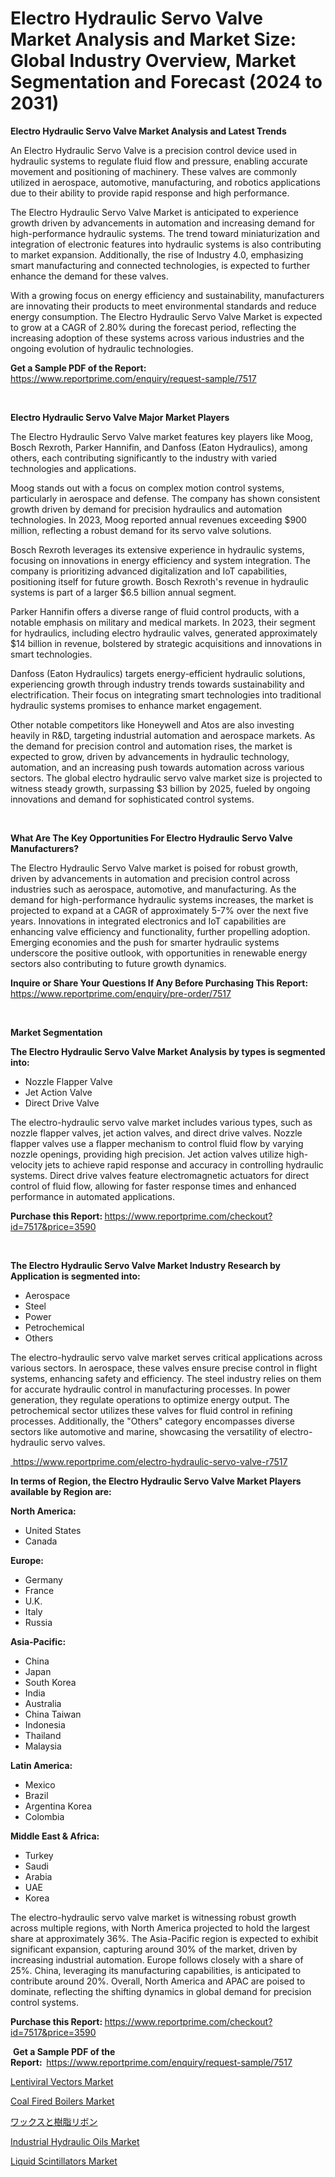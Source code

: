 <p><h1>Electro Hydraulic Servo Valve Market Analysis and Market Size: Global Industry Overview, Market Segmentation and Forecast (2024 to 2031)</h1></p><p><strong>Electro Hydraulic Servo Valve Market Analysis and Latest Trends</strong></p>
<p><p>An Electro Hydraulic Servo Valve is a precision control device used in hydraulic systems to regulate fluid flow and pressure, enabling accurate movement and positioning of machinery. These valves are commonly utilized in aerospace, automotive, manufacturing, and robotics applications due to their ability to provide rapid response and high performance.</p><p>The Electro Hydraulic Servo Valve Market is anticipated to experience growth driven by advancements in automation and increasing demand for high-performance hydraulic systems. The trend toward miniaturization and integration of electronic features into hydraulic systems is also contributing to market expansion. Additionally, the rise of Industry 4.0, emphasizing smart manufacturing and connected technologies, is expected to further enhance the demand for these valves.</p><p>With a growing focus on energy efficiency and sustainability, manufacturers are innovating their products to meet environmental standards and reduce energy consumption. The Electro Hydraulic Servo Valve Market is expected to grow at a CAGR of 2.80% during the forecast period, reflecting the increasing adoption of these systems across various industries and the ongoing evolution of hydraulic technologies.</p></p>
<p><strong>Get a Sample PDF of the Report:&nbsp;</strong> <a href="https://www.reportprime.com/enquiry/request-sample/7517">https://www.reportprime.com/enquiry/request-sample/7517</a></p>
<p>&nbsp;</p>
<p><strong>Electro Hydraulic Servo Valve Major Market Players</strong></p>
<p><p>The Electro Hydraulic Servo Valve market features key players like Moog, Bosch Rexroth, Parker Hannifin, and Danfoss (Eaton Hydraulics), among others, each contributing significantly to the industry with varied technologies and applications. </p><p>Moog stands out with a focus on complex motion control systems, particularly in aerospace and defense. The company has shown consistent growth driven by demand for precision hydraulics and automation technologies. In 2023, Moog reported annual revenues exceeding $900 million, reflecting a robust demand for its servo valve solutions.</p><p>Bosch Rexroth leverages its extensive experience in hydraulic systems, focusing on innovations in energy efficiency and system integration. The company is prioritizing advanced digitalization and IoT capabilities, positioning itself for future growth. Bosch Rexroth's revenue in hydraulic systems is part of a larger $6.5 billion annual segment.</p><p>Parker Hannifin offers a diverse range of fluid control products, with a notable emphasis on military and medical markets. In 2023, their segment for hydraulics, including electro hydraulic valves, generated approximately $14 billion in revenue, bolstered by strategic acquisitions and innovations in smart technologies.</p><p>Danfoss (Eaton Hydraulics) targets energy-efficient hydraulic solutions, experiencing growth through industry trends towards sustainability and electrification. Their focus on integrating smart technologies into traditional hydraulic systems promises to enhance market engagement.</p><p>Other notable competitors like Honeywell and Atos are also investing heavily in R&D, targeting industrial automation and aerospace markets. As the demand for precision control and automation rises, the market is expected to grow, driven by advancements in hydraulic technology, automation, and an increasing push towards automation across various sectors. The global electro hydraulic servo valve market size is projected to witness steady growth, surpassing $3 billion by 2025, fueled by ongoing innovations and demand for sophisticated control systems.</p></p>
<p>&nbsp;</p>
<p><strong>What Are The Key Opportunities For Electro Hydraulic Servo Valve Manufacturers?</strong></p>
<p><p>The Electro Hydraulic Servo Valve market is poised for robust growth, driven by advancements in automation and precision control across industries such as aerospace, automotive, and manufacturing. As the demand for high-performance hydraulic systems increases, the market is projected to expand at a CAGR of approximately 5-7% over the next five years. Innovations in integrated electronics and IoT capabilities are enhancing valve efficiency and functionality, further propelling adoption. Emerging economies and the push for smarter hydraulic systems underscore the positive outlook, with opportunities in renewable energy sectors also contributing to future growth dynamics.</p></p>
<p><strong>Inquire or Share Your Questions If Any Before Purchasing This Report:</strong> <a href="https://www.reportprime.com/enquiry/pre-order/7517">https://www.reportprime.com/enquiry/pre-order/7517</a></p>
<p>&nbsp;</p>
<p><strong>Market Segmentation</strong></p>
<p><strong>The Electro Hydraulic Servo Valve Market Analysis by types is segmented into:</strong></p>
<p><ul><li>Nozzle Flapper Valve</li><li>Jet Action Valve</li><li>Direct Drive Valve</li></ul></p>
<p><p>The electro-hydraulic servo valve market includes various types, such as nozzle flapper valves, jet action valves, and direct drive valves. Nozzle flapper valves use a flapper mechanism to control fluid flow by varying nozzle openings, providing high precision. Jet action valves utilize high-velocity jets to achieve rapid response and accuracy in controlling hydraulic systems. Direct drive valves feature electromagnetic actuators for direct control of fluid flow, allowing for faster response times and enhanced performance in automated applications.</p></p>
<p><strong>Purchase this Report:&nbsp;</strong><a href="https://www.reportprime.com/checkout?id=7517&price=3590">https://www.reportprime.com/checkout?id=7517&price=3590</a></p>
<p>&nbsp;</p>
<p><strong>The Electro Hydraulic Servo Valve Market Industry Research by Application is segmented into:</strong></p>
<p><ul><li>Aerospace</li><li>Steel</li><li>Power</li><li>Petrochemical</li><li>Others</li></ul></p>
<p><p>The electro-hydraulic servo valve market serves critical applications across various sectors. In aerospace, these valves ensure precise control in flight systems, enhancing safety and efficiency. The steel industry relies on them for accurate hydraulic control in manufacturing processes. In power generation, they regulate operations to optimize energy output. The petrochemical sector utilizes these valves for fluid control in refining processes. Additionally, the "Others" category encompasses diverse sectors like automotive and marine, showcasing the versatility of electro-hydraulic servo valves.</p></p>
<p><a href="https://www.reportprime.com/electro-hydraulic-servo-valve-r7517">&nbsp;https://www.reportprime.com/electro-hydraulic-servo-valve-r7517</a></p>
<p><strong>In terms of Region, the Electro Hydraulic Servo Valve Market Players available by Region are:</strong></p>
<p>
    <p> <strong> North America: </strong>
        <ul>
            <li>United States</li>
            <li>Canada</li>
        </ul>
        </p> 
    <p> <strong> Europe: </strong>
        <ul>
            <li>Germany</li>
            <li>France</li>
            <li>U.K.</li>
            <li>Italy</li>
            <li>Russia</li>
        </ul>
        </p> 
    <p> <strong> Asia-Pacific: </strong>
        <ul>
            <li>China</li>
            <li>Japan</li>
            <li>South Korea</li>
            <li>India</li>
            <li>Australia</li>
            <li>China Taiwan</li>
            <li>Indonesia</li>
            <li>Thailand</li>
            <li>Malaysia</li>
        </ul>
        </p> 
    <p> <strong> Latin America: </strong>
        <ul>
            <li>Mexico</li>
            <li>Brazil</li>
            <li>Argentina Korea</li>
            <li>Colombia</li>
        </ul>
        </p> 
    <p> <strong> Middle East & Africa: </strong>
        <ul>
            <li>Turkey</li>
            <li>Saudi</li>
            <li>Arabia</li>
            <li>UAE</li>
            <li>Korea</li>
        </ul>
    </p>
    </p>
<p><p>The electro-hydraulic servo valve market is witnessing robust growth across multiple regions, with North America projected to hold the largest share at approximately 36%. The Asia-Pacific region is expected to exhibit significant expansion, capturing around 30% of the market, driven by increasing industrial automation. Europe follows closely with a share of 25%. China, leveraging its manufacturing capabilities, is anticipated to contribute around 20%. Overall, North America and APAC are poised to dominate, reflecting the shifting dynamics in global demand for precision control systems.</p></p>
<p><strong>Purchase this Report: </strong><a href="https://www.reportprime.com/checkout?id=7517&price=3590">https://www.reportprime.com/checkout?id=7517&price=3590</a></p>
<p>&nbsp;<strong>Get a Sample PDF of the Report:&nbsp;&nbsp;</strong><a href="https://www.reportprime.com/enquiry/request-sample/7517">https://www.reportprime.com/enquiry/request-sample/7517</a></p>
<p><strong></strong></p>
<p><p><a href="https://medium.com/@yankeeegox_3026/the-lentiviral-vectors-market-is-anticipated-to-experience-significant-growth-with-a-projected-185f88b71fed">Lentiviral Vectors Market</a></p><p><a href="https://www.linkedin.com/pulse/coal-fired-boilers-market-size-share-competitive-landscape-snykf?trackingId=jTmfChDaRTWJpB1%2FJ9F%2BOA%3D%3D">Coal Fired Boilers Market</a></p><p><a href="https://medium.com/@nickolej2mc/wax-and-resin-ribbon-market-%E3%81%AF-%E3%82%B3%E3%82%B9%E3%83%88%E7%AE%A1%E7%90%86%E3%81%A8%E5%8A%B9%E7%8E%87%E5%90%91%E4%B8%8A%E3%82%92%E5%84%AA%E5%85%88%E3%81%97%E3%81%BE%E3%81%99-%E3%81%95%E3%82%89%E3%81%AB-%E5%A0%B1%E5%91%8A%E6%9B%B8%E3%81%AF%E5%B8%82%E5%A0%B4%E3%81%AE%E9%9C%80%E8%A6%81%E9%9D%A2%E3%81%A8%E4%BE%9B%E7%B5%A6%E9%9D%A2%E3%81%AE%E4%B8%A1%E6%96%B9%E3%82%92%E3%82%AB%E3%83%90%E3%83%BC%E3%81%97%E3%81%A6%E3%81%84%E3%81%BE%E3%81%99-wax-and-resin-22fed5c4f4eb">ワックスと樹脂リボン</a></p><p><a href="https://issuu.com/reportprime-2/docs/industrial-hydraulic-oils-market-si_bf21a050c76cb7">Industrial Hydraulic Oils Market</a></p><p><a href="https://issuu.com/reportprime-2/docs/liquid-scintillators-market-size-20_d99c77aed1b52f">Liquid Scintillators Market</a></p></p>